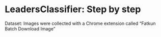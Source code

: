 # LeadersClassifier: Step by step
Dataset:
Images were collected with a Chrome extension called “Fatkun Batch Download Image”
